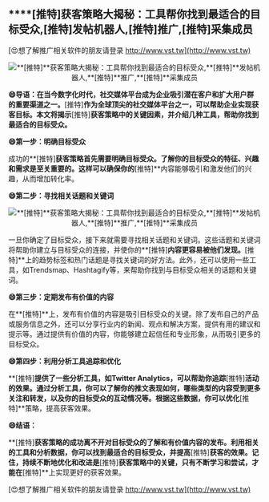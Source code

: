 ## ****[推特]**获客策略大揭秘：工具帮你找到最适合的目标受众,**[推特]**发帖机器人,**[推特]**推广,**[推特]**采集成员**

[😍想了解推广相关软件的朋友请登录 http://www.vst.tw](http://www.vst.tw)

 <center><img src="https://vst.tw/MP4/tuiguang/png/8.png" alt="**[推特]**获客策略大揭秘：工具帮你找到最适合的目标受众,**[推特]**发帖机器人,**[推特]**推广,**[推特]**采集成员"></center>

**😄导语：在当今数字化时代，社交媒体平台成为企业吸引潜在客户和扩大用户群的重要渠道之一。**[推特]**作为全球顶尖的社交媒体平台之一，可以帮助企业实现获客目标。本文将揭示**[推特]**获客策略中的关键因素，并介绍几种工具，帮助你找到最适合的目标受众。**

**😄第一步：明确目标受众**

成功的**[推特]**获客策略首先需要明确目标受众。了解你的目标受众的特征、兴趣和需求是至关重要的。这样可以确保你的**[推特]**内容能够吸引和激发他们的兴趣，从而增加转化率。

**😄第二步：寻找相关话题和关键词**

 <center><img src="https://vst.tw/MP4/tuiguang/png/1.png" alt="**[推特]**获客策略大揭秘：工具帮你找到最适合的目标受众,**[推特]**发帖机器人,**[推特]**推广,**[推特]**采集成员"></center>

一旦你确定了目标受众，接下来就需要寻找相关话题和关键词。这些话题和关键词将帮助你建立与目标受众的连接，并使你的**[推特]**内容更容易被他们发现。**[推特]**上的趋势标签和热门话题是寻找关键词的好方法。此外，还可以使用一些工具，如Trendsmap、Hashtagify等，来帮助你找到与目标受众相关的话题和关键词。

**😄第三步：定期发布有价值的内容**

在**[推特]**上，发布有价值的内容是吸引目标受众的关键。除了发布自己的产品或服务信息之外，还可以分享行业内的新闻、观点和解决方案，提供有用的建议和提示等。通过提供有价值的内容，你能够建立起信任和专业形象，从而吸引更多的目标受众。

**😄第四步：利用分析工具追踪和优化**

**[推特]**提供了一些分析工具，如Twitter Analytics，可以帮助你追踪**[推特]**活动的效果。通过分析工具，你可以了解你的推文表现如何，哪些类型的内容受到更多关注和转发，以及你的目标受众的互动情况等。根据这些数据，你可以优化**[推特]**策略，提高获客效果。

**😄结语：**

**[推特]**获客策略的成功离不开对目标受众的了解和有价值内容的发布。利用相关的工具和分析数据，你可以找到最适合的目标受众，并提高**[推特]**获客的效果。记住，持续不断地优化和改进是**[推特]**获客策略中的关键，只有不断学习和尝试，才能在**[推特]**上实现更好的获客效果。

[😍想了解推广相关软件的朋友请登录 http://www.vst.tw](http://www.vst.tw)



